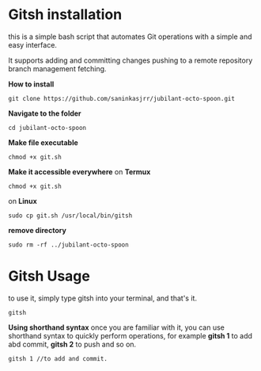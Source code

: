 # Gitsh installation 

this is a simple bash script that automates  Git operations with a simple and easy interface.

 It supports 
adding and committing changes
pushing to a remote repository
branch management
fetching.

**How to install**
```
git clone https://github.com/saninkasjrr/jubilant-octo-spoon.git
```

**Navigate to the folder**                   
```
cd jubilant-octo-spoon
```


**Make file executable**
```
chmod +x git.sh
```

**Make it accessible everywhere**
on **Termux**
```
chmod +x git.sh
```

on **Linux**
```
sudo cp git.sh /usr/local/bin/gitsh
```

**remove directory**
```
sudo rm -rf ../jubilant-octo-spoon
```
# Gitsh Usage 

to use it, simply type gitsh into your terminal, and that's it.
```
gitsh
```

**Using shorthand syntax**
once you are familiar with it, you can use shorthand syntax to quickly perform operations, for example **gitsh 1** to add abd commit, **gitsh 2** to push and so on.

```
gitsh 1 //to add and commit.
```
